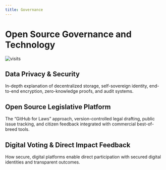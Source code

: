 ```yaml
---
title: Governance
---
```


# Open Source Governance and Technology

![visits](https://visit-counter.vercel.app/counter.png?page=https%3A%2F%2Fselwynpolit.github.io%2Fdemo2%2Fgovernance&s=16&c=030303&bg=00000000&no=5&ff=electrolize&tb=&ta=+Views)

## Data Privacy & Security  
  In-depth explanation of decentralized storage, self-sovereign identity, end-to-end encryption, zero-knowledge proofs, and audit systems.

## Open Source Legislative Platform  
  The “GitHub for Laws” approach, version-controlled legal drafting, public issue tracking, and citizen feedback integrated with commercial best-of-breed tools.

## Digital Voting & Direct Impact Feedback
  How secure, digital platforms enable direct participation with secured digital identities and transparent outcomes.

